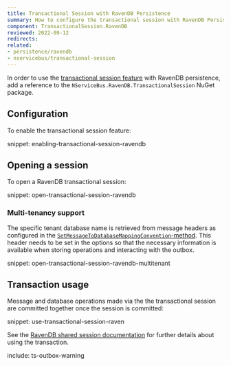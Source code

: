 ```yaml
---
title: Transactional Session with RavenDB Persistence
summary: How to configure the transactional session with RavenDB Persistence
component: TransactionalSession.RavenDB
reviewed: 2022-09-12
redirects:
related:
- persistence/ravendb
- nservicebus/transactional-session
---
```


In order to use the [transactional session feature](/nservicebus/transactional-session/) with RavenDB persistence, add a reference to the `NServiceBus.RavenDB.TransactionalSession` NuGet package.

## Configuration

To enable the transactional session feature:

snippet: enabling-transactional-session-ravendb

## Opening a session

To open a RavenDB transactional session:

snippet: open-transactional-session-ravendb

### Multi-tenancy support

The specific tenant database name is retrieved from message headers as configured in the [`SetMessageToDatabaseMappingConvention`-method](/persistence/ravendb/#multi-tenant-support).
This header needs to be set in the options so that the necessary information is available when storing operations and interacting with the outbox.

snippet: open-transactional-session-ravendb-multitenant

## Transaction usage

Message and database operations made via the the transactional session are committed together once the session is committed:

snippet: use-transactional-session-raven

See the [RavenDB shared session documentation](/persistence/ravendb/#shared-session) for further details about using the transaction.

include: ts-outbox-warning